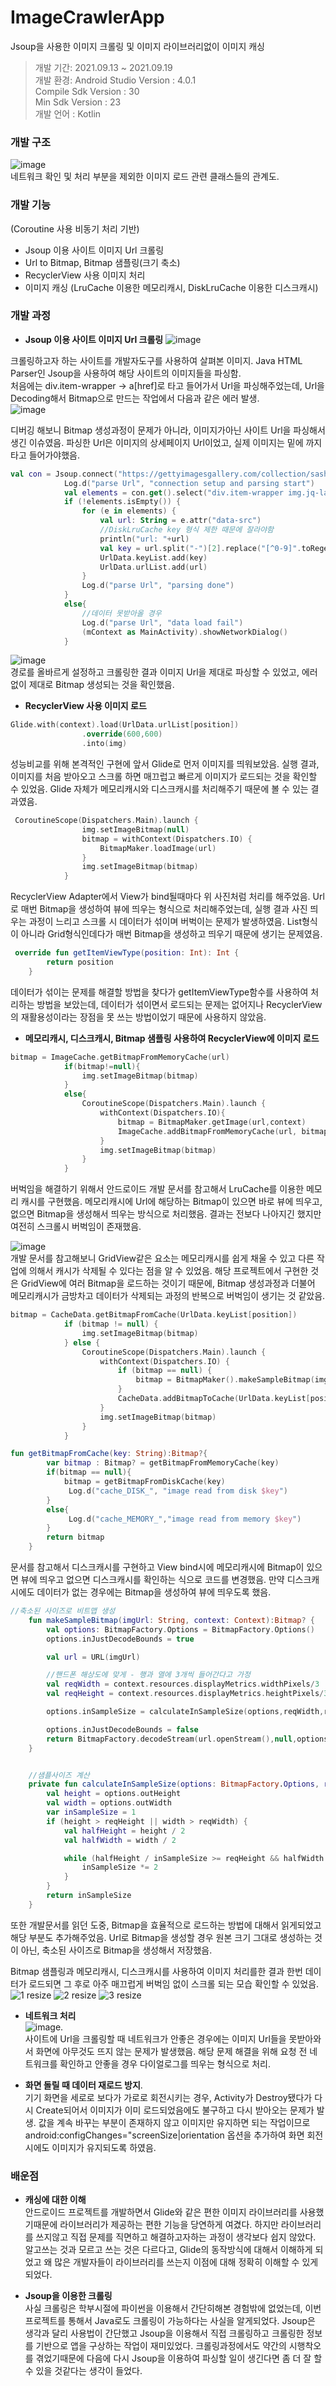 # ImageCrawlerApp
Jsoup을 사용한 이미지 크롤링 및 이미지 라이브러리없이 이미지 캐싱

> 개발 기간: 2021.09.13 ~ 2021.09.19   
개발 환경:
Android Studio Version : 4.0.1   
Compile Sdk Version : 30   
Min Sdk Version : 23   
개발 언어 : Kotlin   

### 개발 구조 
![image](https://user-images.githubusercontent.com/50612841/133923351-578c96c1-d855-42c9-96bb-d1ebef87e177.png)   
네트워크 확인 및 처리 부분을 제외한 이미지 로드 관련 클래스들의 관계도.

### 개발 기능
(Coroutine 사용 비동기 처리 기반)   
* Jsoup 이용 사이트 이미지 Url 크롤링
* Url to Bitmap, Bitmap 샘플링(크기 축소)
* RecyclerView 사용 이미지 처리
* 이미지 캐싱 (LruCache 이용한 메모리캐시, DiskLruCache 이용한 디스크캐시)

### 개발 과정 
*  **Jsoup 이용 사이트 이미지 Url 크롤링**
![image](https://user-images.githubusercontent.com/50612841/134287625-3a21af48-3a95-4a99-bda3-f3d70eccb1f1.png)

크롤링하고자 하는 사이트를 개발자도구를 사용하여 살펴본 이미지. Java HTML Parser인 Jsoup을 사용하여 해당 사이트의 이미지들을 파싱함.    
처음에는 div.item-wrapper -> a[href]로 타고 들어가서 Url을 파싱해주었는데, Url을 Decoding해서 Bitmap으로 만드는 작업에서 다음과 같은 에러 발생.   
![image](https://user-images.githubusercontent.com/50612841/133923684-e3845730-02cc-4e91-b768-f291197c559a.png)   

디버깅 해보니 Bitmap 생성과정이 문제가 아니라, 이미지가아닌 사이트 Url을 파싱해서 생긴 이슈였음.
파싱한 Url은 이미지의 상세페이지 Url이었고, 실제 이미지는 <a> 밑에 <img>까지 타고 들어가야했음.
```kotlin
val con = Jsoup.connect("https://gettyimagesgallery.com/collection/sasha/").timeout(10000)
            Log.d("parse Url", "connection setup and parsing start")
            val elements = con.get().select("div.item-wrapper img.jq-lazy")
            if (!elements.isEmpty()) {
                for (e in elements) {
                    val url: String = e.attr("data-src")
                    //DiskLruCache key 형식 제한 때문에 잘라야함
                    println("url: "+url)
                    val key = url.split("-")[2].replace("[^0-9]".toRegex(), "")
                    UrlData.keyList.add(key)
                    UrlData.urlList.add(url)
                }
                Log.d("parse Url", "parsing done")
            }
            else{
                //데이터 못받아올 경우
                Log.d("parse Url", "data load fail")
                (mContext as MainActivity).showNetworkDialog()
            }
```

![image](https://user-images.githubusercontent.com/50612841/133923915-6be1739d-a06a-4665-96fc-f885e56dd5ed.png)  
경로를 올바르게 설정하고 크롤링한 결과 이미지 Url을 제대로 파싱할 수 있었고, 에러없이 제대로 Bitmap 생성되는 것을 확인했음. 

* **RecyclerView 사용 이미지 로드**
```kotlin
Glide.with(context).load(UrlData.urlList[position])
                .override(600,600)
                .into(img)
```
성능비교를 위해 본격적인 구현에 앞서 Glide로 먼저 이미지를 띄워보았음. 실행 결과, 이미지를 처음 받아오고 스크롤 하면 매끄럽고 빠르게 이미지가 로드되는 것을 확인할 수 있었음. 
Glide 자체가 메모리캐시와 디스크캐시를 처리해주기 때문에 볼 수 있는 결과였음. 

```kotlin
 CoroutineScope(Dispatchers.Main).launch {
                img.setImageBitmap(null)
                bitmap = withContext(Dispatchers.IO) {
                    BitmapMaker.loadImage(url)
                }
                img.setImageBitmap(bitmap)
            }
```
RecyclerView Adapter에서 View가 bind될때마다 위 사진처럼 처리를 해주었음. Url로 매번 Bitmap을 생성하여 뷰에 띄우는 형식으로 처리해주었는데, 실행 결과 사진 띄우는 과정이 느리고 스크롤 시 데이터가 섞이며 버벅이는 문제가 발생하였음. 
List형식이 아니라 Grid형식인데다가 매번 Bitmap을 생성하고 띄우기 때문에 생기는 문제였음.

```kotlin
 override fun getItemViewType(position: Int): Int {
        return position
    }
```
데이터가 섞이는 문제를 해결할 방법을 찾다가 getItemViewType함수를 사용하여 처리하는 방법을 보았는데, 데이터가 섞이면서 로드되는 문제는 없어지나 RecyclerView의 재활용성이라는 장점을 못 쓰는 방법이었기 때문에 사용하지 않았음.

* **메모리캐시, 디스크캐시, Bitmap 샘플링 사용하여 RecyclerView에 이미지 로드**
```kotlin
bitmap = ImageCache.getBitmapFromMemoryCache(url)
            if(bitmap!=null){
                img.setImageBitmap(bitmap)
            }
            else{
                CoroutineScope(Dispatchers.Main).launch {
                    withContext(Dispatchers.IO){
                        bitmap = BitmapMaker.getImage(url,context) 
                        ImageCache.addBitmapFromMemoryCache(url, bitmap)
                    }
                    img.setImageBitmap(bitmap)
                }
            }
```
버벅임을 해결하기 위해서 안드로이드 개발 문서를 참고해서 LruCache를 이용한 메모리 캐시를 구현했음. 
메모리캐시에 Url에 해당하는 Bitmap이 있으면 바로 뷰에 띄우고, 없으면 Bitmap을 생성해서 띄우는 방식으로 처리했음. 결과는 전보다 나아지긴 했지만 여전히 스크롤시 버벅임이 존재했음. 

![image](https://user-images.githubusercontent.com/50612841/133924601-6d2664c6-2bfc-4266-b3ed-930424e5b965.png)  
개발 문서를 참고해보니 GridView같은 요소는 메모리캐시를 쉽게 채울 수 있고 다른 작업에 의해서 캐시가 삭제될 수 있다는 점을 알 수 있었음. 
해당 프로젝트에서 구현한 것은 GridView에 여러 Bitmap을 로드하는 것이기 때문에, Bitmap 생성과정과 더불어 메모리캐시가 금방차고 데이터가 삭제되는 과정의 반복으로 버벅임이 생기는 것 같았음. 

```kotlin
bitmap = CacheData.getBitmapFromCache(UrlData.keyList[position])
            if (bitmap != null) {
                img.setImageBitmap(bitmap)
            } else {
                CoroutineScope(Dispatchers.Main).launch {
                    withContext(Dispatchers.IO) {
                        if (bitmap == null) {
                            bitmap = BitmapMaker().makeSampleBitmap(imgUrlList[position], context)
                        }
                        CacheData.addBitmapToCache(UrlData.keyList[position], bitmap!!)
                    }
                    img.setImageBitmap(bitmap)
                }
            }
```
```kotlin
fun getBitmapFromCache(key: String):Bitmap?{
        var bitmap : Bitmap? = getBitmapFromMemoryCache(key)
        if(bitmap == null){
            bitmap = getBitmapFromDiskCache(key)
             Log.d("cache_DISK_", "image read from disk $key")
        }
        else{
             Log.d("cache_MEMORY_","image read from memory $key")
        }
        return bitmap
    }
```
문서를 참고해서 디스크캐시를 구현하고 View bind시에 메모리캐시에 Bitmap이 있으면 뷰에 띄우고 없으면 디스크캐시를 확인하는 식으로 코드를 변경했음. 
만약 디스크캐시에도 데이터가 없는 경우에는 Bitmap을 생성하여 뷰에 띄우도록 했음.

```kotlin
//축소된 사이즈로 비트맵 생성
    fun makeSampleBitmap(imgUrl: String, context: Context):Bitmap? {
        val options: BitmapFactory.Options = BitmapFactory.Options()
        options.inJustDecodeBounds = true

        val url = URL(imgUrl)

        //핸드폰 해상도에 맞게 - 행과 열에 3개씩 들어간다고 가정
        val reqWidth = context.resources.displayMetrics.widthPixels/3
        val reqHeight = context.resources.displayMetrics.heightPixels/3

        options.inSampleSize = calculateInSampleSize(options,reqWidth,reqHeight)

        options.inJustDecodeBounds = false
        return BitmapFactory.decodeStream(url.openStream(),null,options)
    }


    //샘플사이즈 계산
    private fun calculateInSampleSize(options: BitmapFactory.Options, reqWidth: Int, reqHeight: Int): Int {
        val height = options.outHeight
        val width = options.outWidth
        var inSampleSize = 1
        if (height > reqHeight || width > reqWidth) {
            val halfHeight = height / 2
            val halfWidth = width / 2

            while (halfHeight / inSampleSize >= reqHeight && halfWidth / inSampleSize >= reqWidth) {
                inSampleSize *= 2
            }
        }
        return inSampleSize
    }
```
또한 개발문서를 읽던 도중, Bitmap을 효율적으로 로드하는 방법에 대해서 읽게되었고 해당 부분도 추가해주었음. 
Url로 Bitmap을 생성할 경우 원본 크기 그대로 생성하는 것이 아닌, 축소된 사이즈로 Bitmap을 생성해서 저장했음.

Bitmap 샘플링과 메모리캐시, 디스크캐시를 사용하여 이미지 처리를한 결과 한번 데이터가 로드되면 그 후로 아주 매끄럽게 버벅임 없이 스크롤 되는 모습 확인할 수 있었음.   
![1 resize](https://user-images.githubusercontent.com/50612841/134019876-ca530297-76bf-44b1-a3e9-7123806ebc1a.gif)
![2 resize](https://user-images.githubusercontent.com/50612841/134019883-20337413-eeeb-4583-aad6-1f30b01feae1.gif)
![3 resize](https://user-images.githubusercontent.com/50612841/134019886-80292f2f-b29b-40e5-94cd-60e87254c75b.gif)

* **네트워크 처리**    
![image](https://user-images.githubusercontent.com/50612841/133924793-5f890dcf-50e2-4b86-ac9d-9a9581ce13c7.png).  
사이트에 Url을 크롤링할 때 네트워크가 안좋은 경우에는 이미지 Url들을 못받아와서 화면에 아무것도 뜨지 않는 문제가 발생했음. 해당 문제 해결을 위해 요청 전 네트워크를 확인하고 안좋을 경우 다이얼로그를 띄우는 형식으로 처리. 

* **화면 돌릴 때 데이터 재로드 방지**.  
기기 화면을 세로로 보다가 가로로 회전시키는 경우, Activity가 Destroy됐다가 다시 Create되어서 이미지가 이미 로드되었음에도 불구하고 다시 받아오는 문제가 발생. 값을 계속 바꾸는 부분이 존재하지 않고 이미지만 유지하면 되는 작업이므로 android:configChanges="screenSize|orientation 옵션을 추가하여 화면 회전 시에도 이미지가 유지되도록 하였음.

### 배운점
* **캐싱에 대한 이해**  
안드로이드 프로젝트를 개발하면서 Glide와 같은 편한 이미지 라이브러리를 사용했기때문에 라이브러리가 제공하는 편한 기능을 당연하게 여겼다. 하지만 라이브러리를 쓰지않고 직접 문제를 직면하고 해결하고자하는 과정이 생각보다 쉽지 않았다. 알고쓰는 것과 모르고 쓰는 것은 다르다고, Glide의 동작방식에 대해서 이해하게 되었고 왜 많은 개발자들이 라이브러리를 쓰는지 이점에 대해 정확히 이해할 수 있게 되었다.

* **Jsoup을 이용한 크롤링**  
사실 크롤링은 학부시절에 파이썬을 이용해서 간단히해본 경험밖에 없었는데, 이번 프로젝트를 통해서 Java로도 크롤링이 가능하다는 사실을 알게되었다. Jsoup은 생각과 달리 사용법이 간단했고 Jsoup을 이용해서 직접 크롤링하고 크롤링한 정보를 기반으로 앱을 구상하는 작업이 재미있었다. 크롤링과정에서도 약간의 시행착오를 겪었기때문에 다음에 다시 Jsoup을 이용하여 파싱할 일이 생긴다면 좀 더 잘 할 수 있을 것같다는 생각이 들었다. 

